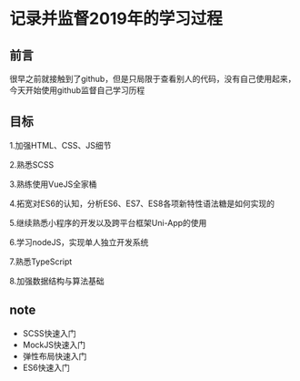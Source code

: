# 记录并监督2019年的学习过程
## 前言
很早之前就接触到了github，但是只局限于查看别人的代码，没有自己使用起来，今天开始使用github监督自己学习历程
## 目标
1.加强HTML、CSS、JS细节

2.熟悉SCSS

3.熟练使用VueJS全家桶

4.拓宽对ES6的认知，分析ES6、ES7、ES8各项新特性语法糖是如何实现的

5.继续熟悉小程序的开发以及跨平台框架Uni-App的使用

6.学习nodeJS，实现单人独立开发系统

7.熟悉TypeScript

8.加强数据结构与算法基础
## note
* SCSS快速入门
* MockJS快速入门
* 弹性布局快速入门
* ES6快速入门

